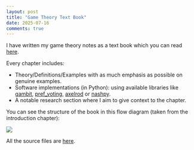 ```yaml
---
layout: post
title: "Game Theory Text Book"
date: 2025-07-16
comments: true
---
```


I have written my game theory notes as a text book which you can read [here](https://vknight.org/gtb/).

Every chapter includes:

- Theory/Definitions/Examples with as much emphasis as possible on genuine
  examples.
- Software implementations (in Python): using available libraries like
  [gambit](https://gambitproject.readthedocs.io), [pref_voting](https://pref-voting.readthedocs.io/en/latest/), [axelrod](https://axelrod.readthedocs.io) or [nashpy](https://nashpy.readthedocs.io).
- A notable research section where I aim to give context to the chapter.

You can see the structure of the book in this flow diagram (taken from the
introduction chapter):

![](https://vknight.org/gtb/build/main-ed53c3117287b41c389e0bccf2aeca19.png)

All the source files are [here](https://github.com/drvinceknight/gtb).
